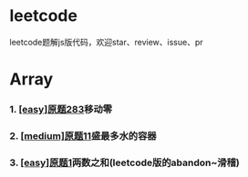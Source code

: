 # leetcode
leetcode题解js版代码，欢迎star、review、issue、pr

# Array
### 1. [[easy]原题283](https://github.com/yunlovebo/leetcode/blob/master/Array/move-zeros/index.md)移动零 
### 2. [[medium]原题11](https://github.com/yunlovebo/leetcode/blob/master/Array/max-area/index.md)盛最多水的容器
### 3. [[easy]原题1](https://github.com/yunlovebo/leetcode/blob/master/Array/two-sum/index.md)两数之和(leetcode版的abandon~滑稽)